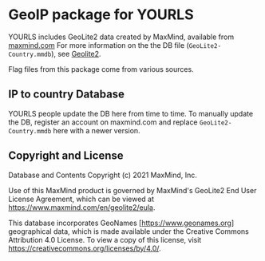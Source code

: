 GeoIP package for YOURLS
========================

YOURLS includes GeoLite2 data created by MaxMind, available from [maxmind.com](https://www.maxmind.com)
For more information on the the DB file (`GeoLite2-Country.mmdb`), see [Geolite2](https://dev.maxmind.com/geoip/geolite2-free-geolocation-data?lang=en).

Flag files from this package come from various sources.


IP to country Database 
----------------------

YOURLS people update the DB here from time to time. To manually update the DB, register an account on maxmind.com and replace `GeoLite2-Country.mmdb` here with a newer version.


Copyright and License
---------------------

Database and Contents Copyright (c) 2021 MaxMind, Inc.

Use of this MaxMind product is governed by MaxMind's GeoLite2 End User License Agreement, which can be viewed at https://www.maxmind.com/en/geolite2/eula.

This database incorporates GeoNames [https://www.geonames.org] geographical data, which is made available under the Creative Commons Attribution 4.0 License. To view a copy of this license, visit https://creativecommons.org/licenses/by/4.0/.
